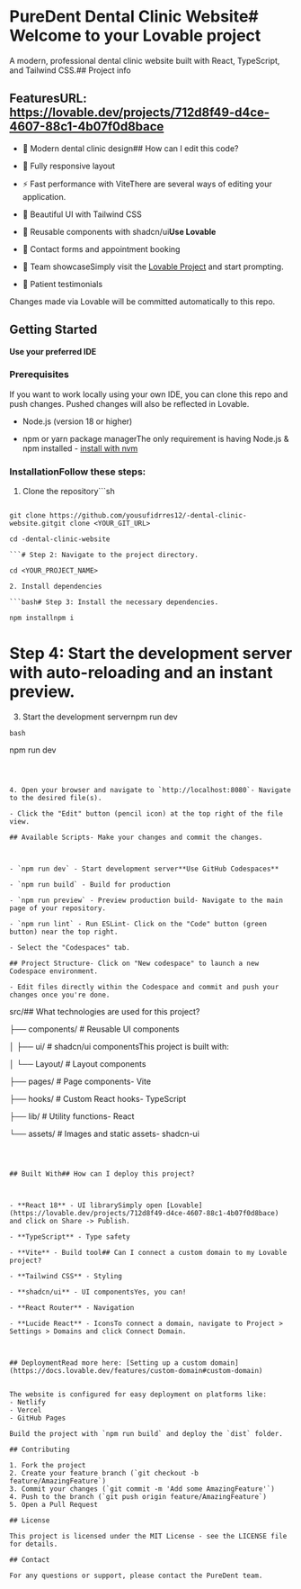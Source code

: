 # PureDent Dental Clinic Website# Welcome to your Lovable project



A modern, professional dental clinic website built with React, TypeScript, and Tailwind CSS.## Project info



## Features**URL**: https://lovable.dev/projects/712d8f49-d4ce-4607-88c1-4b07f0d8bace



- 🦷 Modern dental clinic design## How can I edit this code?

- 📱 Fully responsive layout

- ⚡ Fast performance with ViteThere are several ways of editing your application.

- 🎨 Beautiful UI with Tailwind CSS

- 🧩 Reusable components with shadcn/ui**Use Lovable**

- 📧 Contact forms and appointment booking

- 👥 Team showcaseSimply visit the [Lovable Project](https://lovable.dev/projects/712d8f49-d4ce-4607-88c1-4b07f0d8bace) and start prompting.

- 💬 Patient testimonials

Changes made via Lovable will be committed automatically to this repo.

## Getting Started

**Use your preferred IDE**

### Prerequisites

If you want to work locally using your own IDE, you can clone this repo and push changes. Pushed changes will also be reflected in Lovable.

- Node.js (version 18 or higher)

- npm or yarn package managerThe only requirement is having Node.js & npm installed - [install with nvm](https://github.com/nvm-sh/nvm#installing-and-updating)



### InstallationFollow these steps:



1. Clone the repository```sh

```bash# Step 1: Clone the repository using the project's Git URL.

git clone https://github.com/yousufidrres12/-dental-clinic-website.gitgit clone <YOUR_GIT_URL>

cd -dental-clinic-website

```# Step 2: Navigate to the project directory.

cd <YOUR_PROJECT_NAME>

2. Install dependencies

```bash# Step 3: Install the necessary dependencies.

npm installnpm i

```

# Step 4: Start the development server with auto-reloading and an instant preview.

3. Start the development servernpm run dev

```bash```

npm run dev

```**Edit a file directly in GitHub**



4. Open your browser and navigate to `http://localhost:8080`- Navigate to the desired file(s).

- Click the "Edit" button (pencil icon) at the top right of the file view.

## Available Scripts- Make your changes and commit the changes.



- `npm run dev` - Start development server**Use GitHub Codespaces**

- `npm run build` - Build for production

- `npm run preview` - Preview production build- Navigate to the main page of your repository.

- `npm run lint` - Run ESLint- Click on the "Code" button (green button) near the top right.

- Select the "Codespaces" tab.

## Project Structure- Click on "New codespace" to launch a new Codespace environment.

- Edit files directly within the Codespace and commit and push your changes once you're done.

```

src/## What technologies are used for this project?

├── components/        # Reusable UI components

│   ├── ui/           # shadcn/ui componentsThis project is built with:

│   └── Layout/       # Layout components

├── pages/            # Page components- Vite

├── hooks/            # Custom React hooks- TypeScript

├── lib/              # Utility functions- React

└── assets/           # Images and static assets- shadcn-ui

```- Tailwind CSS



## Built With## How can I deploy this project?



- **React 18** - UI librarySimply open [Lovable](https://lovable.dev/projects/712d8f49-d4ce-4607-88c1-4b07f0d8bace) and click on Share -> Publish.

- **TypeScript** - Type safety

- **Vite** - Build tool## Can I connect a custom domain to my Lovable project?

- **Tailwind CSS** - Styling

- **shadcn/ui** - UI componentsYes, you can!

- **React Router** - Navigation

- **Lucide React** - IconsTo connect a domain, navigate to Project > Settings > Domains and click Connect Domain.



## DeploymentRead more here: [Setting up a custom domain](https://docs.lovable.dev/features/custom-domain#custom-domain)


The website is configured for easy deployment on platforms like:
- Netlify
- Vercel
- GitHub Pages

Build the project with `npm run build` and deploy the `dist` folder.

## Contributing

1. Fork the project
2. Create your feature branch (`git checkout -b feature/AmazingFeature`)
3. Commit your changes (`git commit -m 'Add some AmazingFeature'`)
4. Push to the branch (`git push origin feature/AmazingFeature`)
5. Open a Pull Request

## License

This project is licensed under the MIT License - see the LICENSE file for details.

## Contact

For any questions or support, please contact the PureDent team.